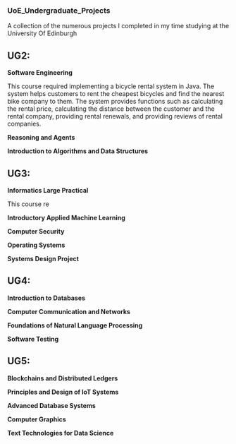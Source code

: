 ### UoE_Undergraduate_Projects
A collection of the numerous projects I completed in my time studying at the University Of Edinburgh

## UG2:

**Software Engineering**

This course required implementing a bicycle rental system in Java. The system helps customers to rent the cheapest bicycles and find the nearest bike company to them. The system provides functions such as calculating the rental price, calculating the distance between the customer and the rental company, providing rental renewals, and providing reviews of rental companies.

**Reasoning and Agents**

**Introduction to Algorithms and Data Structures**

## UG3:

**Informatics Large Practical**

This course re

**Introductory Applied Machine Learning**

**Computer Security**

**Operating Systems**

**Systems Design Project**

## UG4:

**Introduction to Databases**

**Computer Communication and Networks**

**Foundations of Natural Language Processing**

**Software Testing**

## UG5:

**Blockchains and Distributed Ledgers**

**Principles and Design of IoT Systems**

**Advanced Database Systems**

**Computer Graphics**

**Text Technologies for Data Science**




